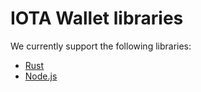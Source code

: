 # IOTA Wallet libraries

We currently support the following libraries:

- [Rust](./rust/) 
- [Node.js](./nodejs/) 
